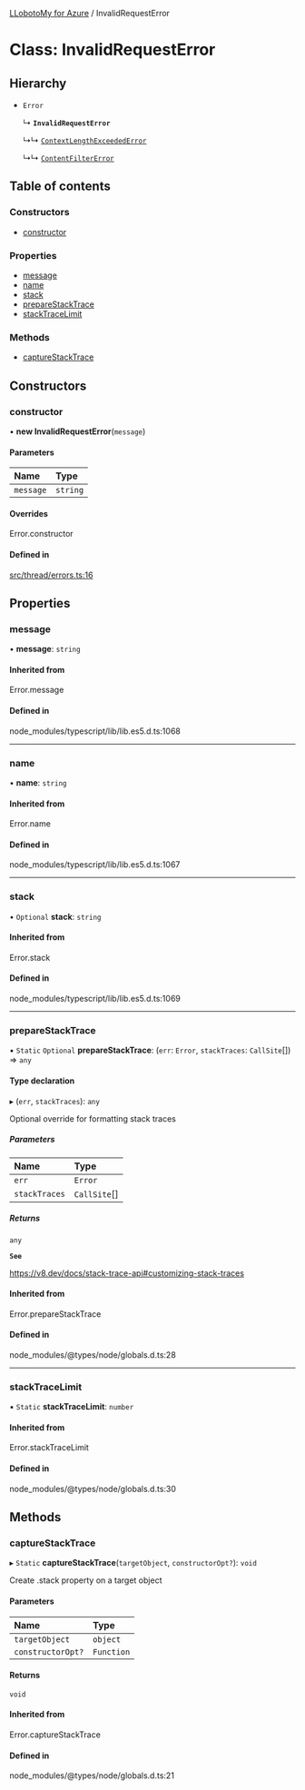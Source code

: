 [LLobotoMy for Azure](../README.md) / InvalidRequestError

# Class: InvalidRequestError

## Hierarchy

- `Error`

  ↳ **`InvalidRequestError`**

  ↳↳ [`ContextLengthExceededError`](ContextLengthExceededError.md)

  ↳↳ [`ContentFilterError`](ContentFilterError.md)

## Table of contents

### Constructors

- [constructor](InvalidRequestError.md#constructor)

### Properties

- [message](InvalidRequestError.md#message)
- [name](InvalidRequestError.md#name)
- [stack](InvalidRequestError.md#stack)
- [prepareStackTrace](InvalidRequestError.md#preparestacktrace)
- [stackTraceLimit](InvalidRequestError.md#stacktracelimit)

### Methods

- [captureStackTrace](InvalidRequestError.md#capturestacktrace)

## Constructors

### constructor

• **new InvalidRequestError**(`message`)

#### Parameters

| Name | Type |
| :------ | :------ |
| `message` | `string` |

#### Overrides

Error.constructor

#### Defined in

[src/thread/errors.ts:16](https://github.com/paztek/llobotomy-azure/blob/5572695/src/thread/errors.ts#L16)

## Properties

### message

• **message**: `string`

#### Inherited from

Error.message

#### Defined in

node_modules/typescript/lib/lib.es5.d.ts:1068

___

### name

• **name**: `string`

#### Inherited from

Error.name

#### Defined in

node_modules/typescript/lib/lib.es5.d.ts:1067

___

### stack

• `Optional` **stack**: `string`

#### Inherited from

Error.stack

#### Defined in

node_modules/typescript/lib/lib.es5.d.ts:1069

___

### prepareStackTrace

▪ `Static` `Optional` **prepareStackTrace**: (`err`: `Error`, `stackTraces`: `CallSite`[]) => `any`

#### Type declaration

▸ (`err`, `stackTraces`): `any`

Optional override for formatting stack traces

##### Parameters

| Name | Type |
| :------ | :------ |
| `err` | `Error` |
| `stackTraces` | `CallSite`[] |

##### Returns

`any`

**`See`**

https://v8.dev/docs/stack-trace-api#customizing-stack-traces

#### Inherited from

Error.prepareStackTrace

#### Defined in

node_modules/@types/node/globals.d.ts:28

___

### stackTraceLimit

▪ `Static` **stackTraceLimit**: `number`

#### Inherited from

Error.stackTraceLimit

#### Defined in

node_modules/@types/node/globals.d.ts:30

## Methods

### captureStackTrace

▸ `Static` **captureStackTrace**(`targetObject`, `constructorOpt?`): `void`

Create .stack property on a target object

#### Parameters

| Name | Type |
| :------ | :------ |
| `targetObject` | `object` |
| `constructorOpt?` | `Function` |

#### Returns

`void`

#### Inherited from

Error.captureStackTrace

#### Defined in

node_modules/@types/node/globals.d.ts:21
